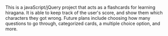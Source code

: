 This is a javaScript/jQuery project that acts as a flashcards for learning hiragana.
It is able to keep track of the user's score, and show them which characters they got wrong.
Future plans include choosing how many questions to go through, categorized cards, a multiple choice option, and more.